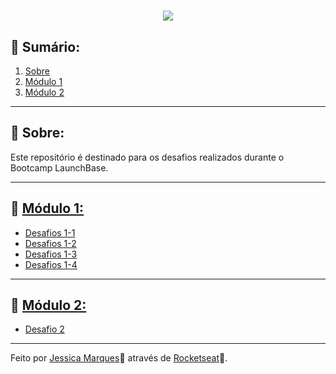 <h1 align = "center">
<img src = "https://ik.imagekit.io/jessicamarques/logolaunchbase_U1GibuQwj.png">
</h1>

## 📖 Sumário:
 1. [Sobre](#-Sobre)
 2. [Módulo 1](#-Módulo-1)
 3. [Módulo 2](#-Módulo-2)

<hr>

## 🚀 Sobre:
Este repositório é destinado para os desafios realizados durante o Bootcamp LaunchBase.
- - -
## 📁 [Módulo 1:](https://github.com/jessicaMarquess/desafios-launchbase/tree/master/modulo-1) 
 - [Desafios 1-1](https://github.com/jessicaMarquess/desafios-launchbase/tree/master/modulo-1/desafios1-1)
 - [Desafios 1-2](https://github.com/jessicaMarquess/desafios-launchbase/tree/master/modulo-1/desafios1-2)
 - [Desafios 1-3](https://github.com/jessicaMarquess/desafios-launchbase/tree/master/modulo-1/desafios1-3)
 - [Desafios 1-4](https://github.com/jessicaMarquess/desafios-launchbase/tree/master/modulo-1/desafios1-4)

- - -
## 📁 [Módulo 2:](https://github.com/jessicaMarquess/desafios-launchbase/tree/master/modulo-2)
- [Desafio 2](https://github.com/jessicaMarquess/desafios-launchbase/tree/master/modulo-2/desafio2)

- - - 
Feito por [Jessica Marques](https://github.com/jessicaMarquess)🖤 através de [Rocketseat](https://rocketseat.com.br/)🚀.